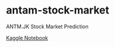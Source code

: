 # antam-stock-market
ANTM.JK Stock Market Prediction

[Kaggle Notebook](https://www.kaggle.com/muhardianabasandi/antm-jk-stock-market-using-lstm)
